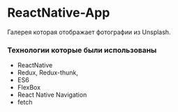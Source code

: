 # ReactNative-App
Галерея которая отображает фотографии из Unsplash.

### Технологии которые были использованы

- ReactNative
- Redux, Redux-thunk,
- ES6
- FlexBox
- React Native Navigation
- fetch
